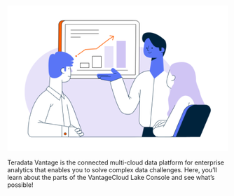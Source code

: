 ![Welcome_to_Lake](Images/llk1721946471886.png)

Teradata Vantage is the connected multi-cloud data platform for enterprise analytics that enables you to solve complex data challenges. Here, you’ll learn about the parts of the VantageCloud Lake Console and see what’s possible!

